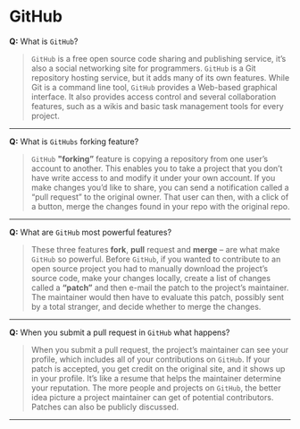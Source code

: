 # GitHub

**Q:** What is `GitHub`? 

> `GitHub` is a free open source code sharing and publishing service, it’s also a social networking site for programmers. `GitHub` is a Git repository hosting service, but it adds many of its own features. While Git is a command line tool, `GitHub` provides a Web-based graphical interface. It also provides access control and several collaboration features, such as a wikis and basic task management tools for every project.
___

**Q:** What is `GitHubs` forking feature?

> `GitHub` **"forking”** feature is copying a repository from one user’s account to another. This enables you to take a project that you don’t have write access to and modify it under your own account. If you make changes you’d like to share, you can send a notification called a “pull request” to the original owner. That user can then, with a click of a button, merge the changes found in your repo with the original repo.
___

**Q:** What are `GitHub` most powerful features?

> These three features **fork**, **pull** request and **merge** – are what make `GitHub` so powerful. Before `GitHub`, if you wanted to contribute to an open source project you had to manually download the project’s source code, make your changes locally, create a list of changes called a **“patch”** and then e-mail the patch to the project’s maintainer. The maintainer would then have to evaluate this patch, possibly sent by a total stranger, and decide whether to merge the changes.  
___

**Q:** When you submit a pull request in `GitHub` what happens?

> When you submit a pull request, the project’s maintainer can see your profile, which includes all of your contributions on `GitHub`. If your patch is accepted, you get credit on the original site, and it shows up in your profile. It’s like a resume that helps the maintainer determine your reputation. The more people and projects on `GitHub`, the better idea picture a project maintainer can get of potential contributors. Patches can also be publicly discussed. 
___
